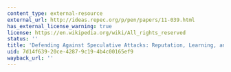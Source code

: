 ```yaml
---
content_type: external-resource
external_url: http://ideas.repec.org/p/pen/papers/11-039.html
has_external_license_warning: true
license: https://en.wikipedia.org/wiki/All_rights_reserved
status: ''
title: 'Defending Against Speculative Attacks: Reputation, Learning, and Coordination'
uid: 7d14f639-20ce-4287-9c19-4b4c00165ef9
wayback_url: ''
---
```

